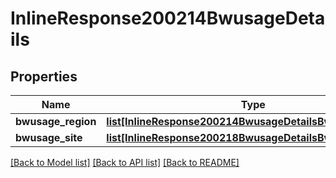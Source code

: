 # InlineResponse200214BwusageDetails

## Properties
Name | Type | Description | Notes
------------ | ------------- | ------------- | -------------
**bwusage_region** | [**list[InlineResponse200214BwusageDetailsBwusageRegion]**](InlineResponse200214BwusageDetailsBwusageRegion.md) |  | [optional] 
**bwusage_site** | [**list[InlineResponse200218BwusageDetailsBwuageSites]**](InlineResponse200218BwusageDetailsBwuageSites.md) |  | [optional] 

[[Back to Model list]](../README.md#documentation-for-models) [[Back to API list]](../README.md#documentation-for-api-endpoints) [[Back to README]](../README.md)

